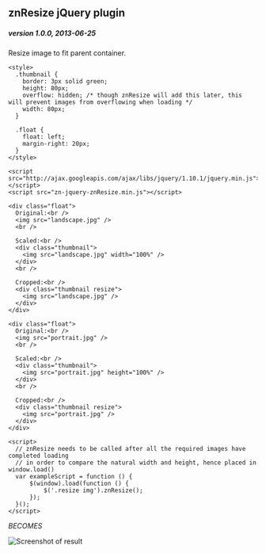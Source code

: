 znResize jQuery plugin
----------------------

##### version 1.0.0, 2013-06-25

Resize image to fit parent container.

```
<style>
  .thumbnail {
    border: 3px solid green;
    height: 80px;
    overflow: hidden; /* though znResize will add this later, this will prevent images from overflowing when loading */
    width: 80px;
  }

  .float {
    float: left;
    margin-right: 20px;
  }
</style>

<script src="http://ajax.googleapis.com/ajax/libs/jquery/1.10.1/jquery.min.js"></script>
<script src="zn-jquery-znResize.min.js"></script>

<div class="float">
  Original:<br />
  <img src="landscape.jpg" />
  <br />

  Scaled:<br />
  <div class="thumbnail">
    <img src="landscape.jpg" width="100%" />
  </div>
  <br />

  Cropped:<br />
  <div class="thumbnail resize">
    <img src="landscape.jpg" />
  </div>
</div>

<div class="float">
  Original:<br />
  <img src="portrait.jpg" />
  <br />

  Scaled:<br />
  <div class="thumbnail">
    <img src="portrait.jpg" height="100%" />
  </div>
  <br />

  Cropped:<br />
  <div class="thumbnail resize">
    <img src="portrait.jpg" />
  </div>
</div>

<script>
  // znResize needs to be called after all the required images have completed loading
  // in order to compare the natural width and height, hence placed in window.load()
  var exampleScript = function () {
      $(window).load(function () {
          $('.resize img').znResize();
      });
  }();
</script>
```

_BECOMES_

![Screenshot of result](https://raw.github.com/zionsg/zn-jquery/master/znResize/README_screenshot.jpg)
